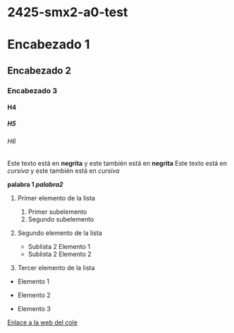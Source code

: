 # 2425-smx2-a0-test


# Encabezado 1
## Encabezado 2 
### Encabezado 3
#### H4
##### H5
###### H6 

Este texto está en **negrita** y este también está en __negrita__
Este texto está en *cursiva* y este también está en _cursiva_

**palabra 1 _palabra2_**

1. Primer elemento de la lista
	1. Primer subelemento
	2. Segundo subelemento
2. Segundo elemento de la lista
	* Sublista 2 Elemento 1
	* Sublista 2 Elemento 2

3. Tercer elemento de la lista

* Elemento 1
- Elemento 2
+ Elemento 3


[Enlace a la web del cole](https://www.fje.edu/ca/fje)


